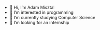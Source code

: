 - 👋 Hi, I’m Adam Misztal
- 👀 I’m interested in programming
- 🌱 I’m currently studying Computer Science 
- 📖 I’m looking for an internship 

<!---
Adam3004/Adam3004 is a ✨ special ✨ repository because its `README.md` (this file) appears on your GitHub profile.
You can click the Preview link to take a look at your changes.
--->
